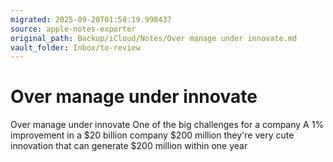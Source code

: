 ```yaml
---
migrated: 2025-09-20T01:58:19.998437
source: apple-notes-exporter
original_path: Backup/iCloud/Notes/Over manage under innovate.md
vault_folder: Inbox/to-review
---
```

# Over manage under innovate

Over manage under innovate
One of the big challenges for a company
A 1% improvement in a $20 billion company $200 million they're very cute innovation that can generate $200 million within one year
